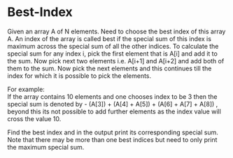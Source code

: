 # Best-Index
Given an array A of N elements. Need to choose the best index of this array A. An index of the array is called best if the special sum of this index is maximum across the special sum of all the other indices. To calculate the special sum for any index i, pick the first element that is A[i] and add it to the sum. Now pick next two elements i.e. A[i+1] and A[i+2] and add both of them to the sum. Now pick the next  elements and this continues till the index for which it is possible to pick the elements. 

For example:  
If the array contains 10 elements and one chooses index to be 3 then the special sum is denoted by - (A[3]) + (A[4] + A[5]) + (A[6] + A[7] + A[8]) , beyond this its not possible to add further elements as the index value will cross the value 10.

Find the best index and in the output print its corresponding special sum. Note that there may be more than one best indices but need to only print the maximum special sum.  
